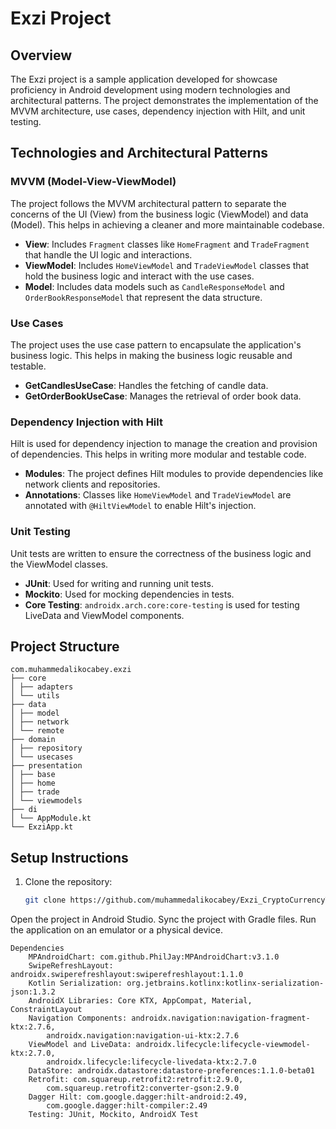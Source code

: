 # Exzi Project

## Overview
The Exzi project is a sample application developed for showcase proficiency in Android development using modern technologies and architectural patterns. The project demonstrates the implementation of the MVVM architecture, use cases, dependency injection with Hilt, and unit testing.

## Technologies and Architectural Patterns

### MVVM (Model-View-ViewModel)
The project follows the MVVM architectural pattern to separate the concerns of the UI (View) from the business logic (ViewModel) and data (Model). This helps in achieving a cleaner and more maintainable codebase.

- **View**: Includes `Fragment` classes like `HomeFragment` and `TradeFragment` that handle the UI logic and interactions.
- **ViewModel**: Includes `HomeViewModel` and `TradeViewModel` classes that hold the business logic and interact with the use cases.
- **Model**: Includes data models such as `CandleResponseModel` and `OrderBookResponseModel` that represent the data structure.

### Use Cases
The project uses the use case pattern to encapsulate the application's business logic. This helps in making the business logic reusable and testable.

- **GetCandlesUseCase**: Handles the fetching of candle data.
- **GetOrderBookUseCase**: Manages the retrieval of order book data.

### Dependency Injection with Hilt
Hilt is used for dependency injection to manage the creation and provision of dependencies. This helps in writing more modular and testable code.

- **Modules**: The project defines Hilt modules to provide dependencies like network clients and repositories.
- **Annotations**: Classes like `HomeViewModel` and `TradeViewModel` are annotated with `@HiltViewModel` to enable Hilt's injection.

### Unit Testing
Unit tests are written to ensure the correctness of the business logic and the ViewModel classes.

- **JUnit**: Used for writing and running unit tests.
- **Mockito**: Used for mocking dependencies in tests.
- **Core Testing**: `androidx.arch.core:core-testing` is used for testing LiveData and ViewModel components.

## Project Structure
```
com.muhammedalikocabey.exzi
├── core
│ ├── adapters
│ └── utils
├── data
│ ├── model
│ ├── network
│ └── remote
├── domain
│ ├── repository
│ └── usecases
├── presentation
│ ├── base
│ ├── home
│ ├── trade
│ └── viewmodels
├── di
│ └── AppModule.kt
└── ExziApp.kt
``` 

## Setup Instructions

1. Clone the repository:
   ```bash
   git clone https://github.com/muhammedalikocabey/Exzi_CryptoCurrencyTrade_AndroidApp/
Open the project in Android Studio.
Sync the project with Gradle files.
Run the application on an emulator or a physical device.


``` 
Dependencies
    MPAndroidChart: com.github.PhilJay:MPAndroidChart:v3.1.0
    SwipeRefreshLayout: androidx.swiperefreshlayout:swiperefreshlayout:1.1.0
    Kotlin Serialization: org.jetbrains.kotlinx:kotlinx-serialization-json:1.3.2
    AndroidX Libraries: Core KTX, AppCompat, Material, ConstraintLayout
    Navigation Components: androidx.navigation:navigation-fragment-ktx:2.7.6, 
        androidx.navigation:navigation-ui-ktx:2.7.6
    ViewModel and LiveData: androidx.lifecycle:lifecycle-viewmodel-ktx:2.7.0, 
        androidx.lifecycle:lifecycle-livedata-ktx:2.7.0
    DataStore: androidx.datastore:datastore-preferences:1.1.0-beta01
    Retrofit: com.squareup.retrofit2:retrofit:2.9.0, 
        com.squareup.retrofit2:converter-gson:2.9.0
    Dagger Hilt: com.google.dagger:hilt-android:2.49, 
        com.google.dagger:hilt-compiler:2.49
    Testing: JUnit, Mockito, AndroidX Test
``` 
